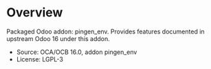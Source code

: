 # Overview

Packaged Odoo addon: pingen_env. Provides features documented in upstream Odoo 16 under this addon.

- Source: OCA/OCB 16.0, addon pingen_env
- License: LGPL-3
